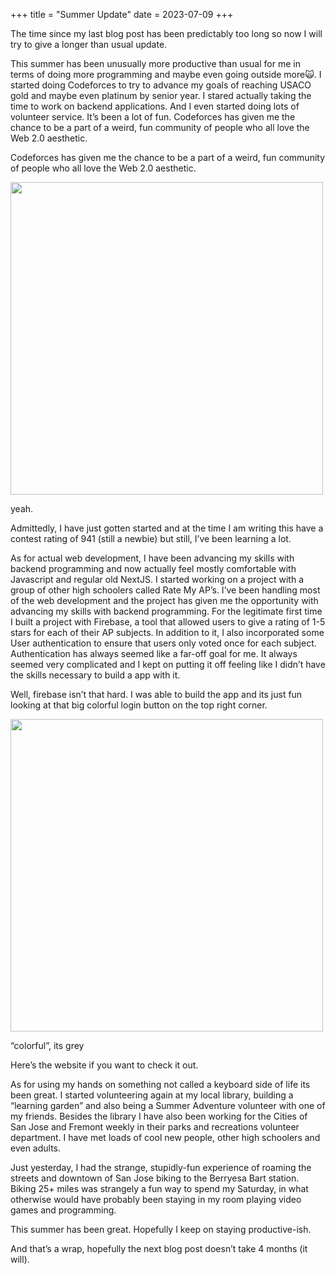 +++
title = "Summer Update"
date = 2023-07-09
+++

The time since my last blog post has been predictably too long so now I will try to give a longer than usual update.

This summer has been unusually more productive than usual for me in terms of doing more programming and maybe even going outside more🙀. I started doing Codeforces to try to advance my goals of reaching USACO gold and maybe even platinum by senior year. I stared actually taking the time to work on backend applications. And I even started doing lots of volunteer service. It’s been a lot of fun. Codeforces has given me the chance to be a part of a weird, fun community of people who all love the Web 2.0 aesthetic.

Codeforces has given me the chance to be a part of a weird, fun community of people who all love the Web 2.0 aesthetic.

<img src="/cf.png" width="500">

yeah.


Admittedly, I have just gotten started and at the time I am writing this have a contest rating of 941 (still a newbie) but still, I’ve been learning a lot.

As for actual web development, I have been advancing my skills with backend programming and now actually feel mostly comfortable with Javascript and regular old NextJS. I started working on a project with a group of other high schoolers called Rate My AP’s. I’ve been handling most of the web development and the project has given me the opportunity with advancing my skills with backend programming. For the legitimate first time I built a project with Firebase, a tool that allowed users to give a rating of 1-5 stars for each of their AP subjects. In addition to it, I also incorporated some User authentication to ensure that users only voted once for each subject. Authentication has always seemed like a far-off goal for me. It always seemed very complicated and I kept on putting it off feeling like I didn’t have the skills necessary to build a app with it.

Well, firebase isn’t that hard. I was able to build the app and its just fun looking at that big colorful login button on the top right corner.

<img src="/rate-my-aps.png" width="500">

“colorful”, its grey


Here’s the website if you want to check it out.

As for using my hands on something not called a keyboard side of life its been great. I started volunteering again at my local library, building a “learning garden” and also being a Summer Adventure volunteer with one of my friends. Besides the library I have also been working for the Cities of San Jose and Fremont weekly in their parks and recreations volunteer department. I have met loads of cool new people, other high schoolers and even adults.

Just yesterday, I had the strange, stupidly-fun experience of roaming the streets and downtown of San Jose biking to the Berryesa Bart station. Biking 25+ miles was strangely a fun way to spend my Saturday, in what otherwise would have probably been staying in my room playing video games and programming.

This summer has been great. Hopefully I keep on staying productive-ish.

And that’s a wrap, hopefully the next blog post doesn’t take 4 months (it will).